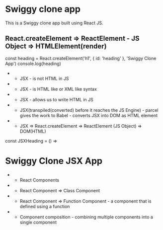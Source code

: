 # Swiggy clone app

This is a Swiggy clone app built using React JS.

## React.createElement => ReactElement - JS Object => HTMLElement(render)

const heading = React.createElement('h1', { id: 'heading' }, 'Swiggy Clone App')
console.log(heading)

 * * JSX - is not HTML in JS
 * * JSX - is HTML like or XML like syntax
 * * JSX - allows us to write HTML in JS
 * * JSX(transpiled(converted) before it reaches the JS Engine) - parcel gives the work to Babel - converts JSX into DOM as HTML element
 * * JSX => React.createElement => ReactElement (JS Object) => DOM(HTML)
     
const JSXHeading = () => <h1 id="jsxHeading">Swiggy Clone JSX App</h1>

 * * React Components
 * * React Component => Class Component
 * * React Component => Function Component - a component that is defined using a function
 * * Component composition - combining multiple components into a single component

